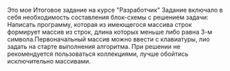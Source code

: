 Это мое Итоговое задание на курсе "Разработчик"
Задание включало в себя необходимость составления блок-схемы с решением задачи:
  Написать программу, которая из имеющегося массива строк формирует массив из строк, длина которых меньше либо равна 3-м символа.Первоначальный массив можно 
  ввести с клавиатуры, лио задать на старте выполнения алгоритма. При решении не рекомендуется пользоваться коллекциями, лучше обойтись исключительно массивами.
  
